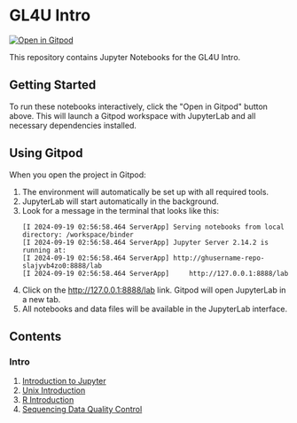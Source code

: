 # GL4U Intro 

[![Open in Gitpod](https://gitpod.io/button/open-in-gitpod.svg)](https://gitpod.io/#https://github.com/torres-alexis/binder/tree/GL4U_Intro)

This repository contains Jupyter Notebooks for the GL4U Intro.

## Getting Started

To run these notebooks interactively, click the "Open in Gitpod" button above. This will launch a Gitpod workspace with JupyterLab and all necessary dependencies installed.

## Using Gitpod

When you open the project in Gitpod:

1. The environment will automatically be set up with all required tools.
2. JupyterLab will start automatically in the background.
3. Look for a message in the terminal that looks like this:
   ```
   [I 2024-09-19 02:56:58.464 ServerApp] Serving notebooks from local directory: /workspace/binder
   [I 2024-09-19 02:56:58.464 ServerApp] Jupyter Server 2.14.2 is running at:
   [I 2024-09-19 02:56:58.464 ServerApp] http://ghusername-repo-slajyvb4zo0:8888/lab
   [I 2024-09-19 02:56:58.464 ServerApp]     http://127.0.0.1:8888/lab
   ```
4. Click on the http://127.0.0.1:8888/lab link. Gitpod will open JupyterLab in a new tab.
5. All notebooks and data files will be available in the JupyterLab interface.

## Contents

### Intro
1. [Introduction to Jupyter](intro/01-jupyter-intro.ipynb)
2. [Unix Introduction](intro/02-unix-intro.ipynb)
3. [R Introduction](intro/03-R-intro.ipynb)
4. [Sequencing Data Quality Control](intro/04-sequencing-data-QC.ipynb)
